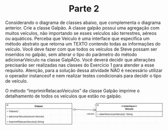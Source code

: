 <h1 align="center" style="font-weight: bold;">Parte 2</h1>

<p>Considerando o diagrama de classes abaixo, que complementa o diagrama anterior. Crie a classe
Galpão. A classe galpão possui uma agregação com muitos veículos, não importando se esses veículos são
terrestres, aéreos ou aquáticos. Perceba que Veiculo é uma interface que especifica um método abstrato que
retorna um TEXTO contendo todas as informações do veículo. Você deve fazer com que todos os veículos de
Steve possam ser inseridos no galpão, sem alterar o tipo do parâmetro do método adicionarVeiculo na classe
GalpÃOo. Você deverá decidir que alterações precisarão ser realizadas nas classes do Exercício 1 para atender a
esse requisito. Atenção, para a solução dessa atividade NÃO é necessário utilizar o operador instanceof e nem
realizar testes condicionais para decidir o tipo de veículo.</p>

<p>O método “imprimirRelacaoVeiculos” da classe Galpão imprime o detalhamento de todos os veículos que estão
no galpão.</p>

<img src="../.github/assets/parte-2.png" alt="UML da Parte 1" />